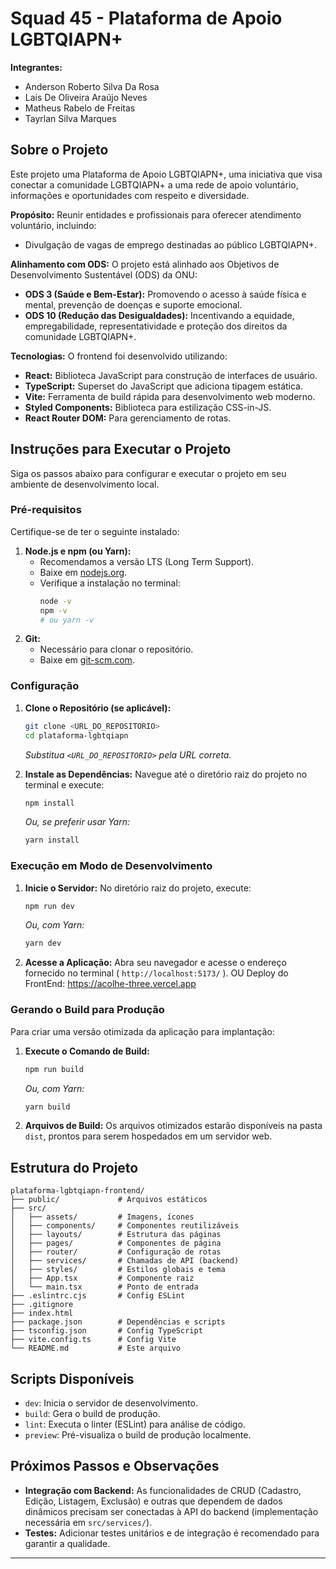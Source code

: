 # Squad 45 - Plataforma de Apoio LGBTQIAPN+ 
**Integrantes:** 
*   Anderson Roberto Silva Da Rosa
*   Lais De Oliveira Araújo Neves
*   Matheus Rabelo de Freitas
*   Tayrlan Silva Marques

## Sobre o Projeto

Este projeto uma Plataforma de Apoio LGBTQIAPN+, uma iniciativa que visa conectar a comunidade LGBTQIAPN+ a uma rede de apoio voluntário, informações e oportunidades com respeito e diversidade.

**Propósito:** Reunir entidades e profissionais para oferecer atendimento voluntário, incluindo:

*   Divulgação de vagas de emprego destinadas ao público LGBTQIAPN+.

**Alinhamento com ODS:** O projeto está alinhado aos Objetivos de Desenvolvimento Sustentável (ODS) da ONU:
*   **ODS 3 (Saúde e Bem-Estar):** Promovendo o acesso à saúde física e mental, prevenção de doenças e suporte emocional.
*   **ODS 10 (Redução das Desigualdades):** Incentivando a equidade, empregabilidade, representatividade e proteção dos direitos da comunidade LGBTQIAPN+.

**Tecnologias:** O frontend foi desenvolvido utilizando:
*   **React:** Biblioteca JavaScript para construção de interfaces de usuário.
*   **TypeScript:** Superset do JavaScript que adiciona tipagem estática.
*   **Vite:** Ferramenta de build rápida para desenvolvimento web moderno.
*   **Styled Components:** Biblioteca para estilização CSS-in-JS.
*   **React Router DOM:** Para gerenciamento de rotas.

## Instruções para Executar o Projeto

Siga os passos abaixo para configurar e executar o projeto em seu ambiente de desenvolvimento local.

### Pré-requisitos

Certifique-se de ter o seguinte instalado:

1.  **Node.js e npm (ou Yarn):**
    *   Recomendamos a versão LTS (Long Term Support).
    *   Baixe em [nodejs.org](https://nodejs.org/).
    *   Verifique a instalação no terminal:
        ```bash
        node -v
        npm -v
        # ou yarn -v
        ```
2.  **Git:**
    *   Necessário para clonar o repositório.
    *   Baixe em [git-scm.com](https://git-scm.com/).

### Configuração

1.  **Clone o Repositório (se aplicável):**
    ```bash
    git clone <URL_DO_REPOSITORIO>
    cd plataforma-lgbtqiapn
    ```
    *Substitua `<URL_DO_REPOSITORIO>` pela URL correta.*

2.  **Instale as Dependências:**
    Navegue até o diretório raiz do projeto no terminal e execute:
    ```bash
    npm install
    ```
    *Ou, se preferir usar Yarn:*
    ```bash
    yarn install
    ```

### Execução em Modo de Desenvolvimento

1.  **Inicie o Servidor:**
    No diretório raiz do projeto, execute:
    ```bash
    npm run dev
    ```
    *Ou, com Yarn:*
    ```bash
    yarn dev
    ```
2.  **Acesse a Aplicação:**
    Abra seu navegador e acesse o endereço fornecido no terminal ( `http://localhost:5173/` ). OU
    Deploy do FrontEnd: https://acolhe-three.vercel.app

### Gerando o Build para Produção

Para criar uma versão otimizada da aplicação para implantação:

1.  **Execute o Comando de Build:**
    ```bash
    npm run build
    ```
    *Ou, com Yarn:*
    ```bash
    yarn build
    ```
2.  **Arquivos de Build:**
    Os arquivos otimizados estarão disponíveis na pasta `dist`, prontos para serem hospedados em um servidor web.

## Estrutura do Projeto

```
plataforma-lgbtqiapn-frontend/
├── public/             # Arquivos estáticos
├── src/
│   ├── assets/         # Imagens, ícones
│   ├── components/     # Componentes reutilizáveis
│   ├── layouts/        # Estrutura das páginas
│   ├── pages/          # Componentes de página
│   ├── router/         # Configuração de rotas
│   ├── services/       # Chamadas de API (backend)
│   ├── styles/         # Estilos globais e tema
│   ├── App.tsx         # Componente raiz
│   └── main.tsx        # Ponto de entrada
├── .eslintrc.cjs       # Config ESLint
├── .gitignore
├── index.html
├── package.json        # Dependências e scripts
├── tsconfig.json       # Config TypeScript
├── vite.config.ts      # Config Vite
└── README.md           # Este arquivo
```

## Scripts Disponíveis

*   `dev`: Inicia o servidor de desenvolvimento.
*   `build`: Gera o build de produção.
*   `lint`: Executa o linter (ESLint) para análise de código.
*   `preview`: Pré-visualiza o build de produção localmente.

## Próximos Passos e Observações

*   **Integração com Backend:** As funcionalidades de CRUD (Cadastro, Edição, Listagem, Exclusão) e outras que dependem de dados dinâmicos precisam ser conectadas à API do backend (implementação necessária em `src/services/`).
*   **Testes:** Adicionar testes unitários e de integração é recomendado para garantir a qualidade.

---
